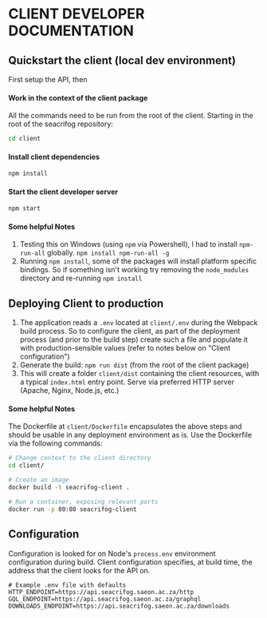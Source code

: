 # CLIENT DEVELOPER DOCUMENTATION

## Quickstart the client (local dev environment)
First setup the API, then

#### Work in the context of the client package
All the commands need to be run from the root of the client. Starting in the root of the seacrifog repository:

```sh
cd client
```

#### Install client dependencies
```sh
npm install
```

#### Start the client developer server
```sh
npm start
```

#### Some helpful Notes
1. Testing this on Windows (using `npm` via Powershell), I had to install `npm-run-all` globally. `npm install npm-run-all -g`
2. Running `npm install`, some of the packages will install platform specific bindings. So if something isn't working try removing the `node_modules` directory and re-running `npm install`

## Deploying Client to production
1. The application reads a `.env` located at `client/.env` during the Webpack build process. So to configure the client, as part of the deployment process (and prior to the build step) create such a file and populate it with production-sensible values (refer to notes below on "Client configuration")
2. Generate the build: `npm run dist` (from the root of the client package)
3. This will create a folder `client/dist` containing the client resources, with a typical `index.html` entry point. Serve via preferred HTTP server (Apache, Nginx, Node.js, etc.)

#### Some helpful Notes
The Dockerfile at `client/Dockerfile` encapsulates the above steps and should be usable in any deployment environment as is. Use the Dockerfile via the following commands:

```sh
# Change context to the client directory
cd client/

# Create an image
docker build -t seacrifog-client .

# Run a container, exposing relevant ports
docker run -p 80:80 seacrifog-client
```

## Configuration
Configuration is looked for on Node's `process.env` environment configuration during build. Client configuration specifies, at build time, the address that the client looks for the API on.

```
# Example .env file with defaults
HTTP_ENDPOINT=https://api.seacrifog.saeon.ac.za/http
GQL_ENDPOINT=https://api.seacrifog.saeon.ac.za/graphql
DOWNLOADS_ENDPOINT=https://api.seacrifog.saeon.ac.za/downloads
```